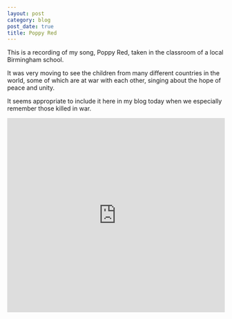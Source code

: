 ```yaml
---
layout: post
category: blog
post_date: true
title: Poppy Red
---
```


This is a recording of my song, Poppy Red, taken  in the classroom of a local Birmingham school.

It was very moving to see the children from many different countries in the world, some of which are at war with each other, singing about the hope of peace and unity.

It seems appropriate to include it here in my blog today when we especially remember those killed in war.



<iframe width="100%" height="450" scrolling="no" frameborder="no" src="https://w.soundcloud.com/player/?url=https%3A//api.soundcloud.com/tracks/292517169&amp;auto_play=false&amp;hide_related=false&amp;show_comments=true&amp;show_user=true&amp;show_reposts=false&amp;visual=true"></iframe>